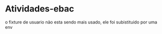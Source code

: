 # Atividades-ebac   

o fixture de usuario não esta sendo mais usado, ele foi subistituido por uma env